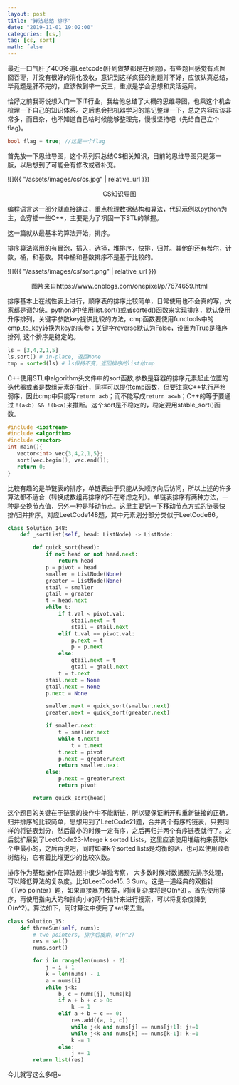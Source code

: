 ```yaml
---
layout: post
title: "算法总结-排序"
date: "2019-11-01 19:02:00"
categories: [cs,]
tag: [cs, sort]
math: false
---
```


最近一口气肝了400多道Leetcode(肝到做梦都是在刷题)，有些题目感觉有点囫囵吞枣，并没有很好的消化吸收，意识到这样疯狂的刷题并不好，应该认真总结，毕竟题是肝不完的，应该做到举一反三，重点是学会思想和灵活运用。

恰好之前我哥说想入门一下IT行业，我给他总结了大概的思维导图，也乘这个机会梳理一下自己的知识体系。之后也会把机器学习的笔记整理一下，总之内容应该非常多，而且杂，也不知道自己啥时候能够整理完，慢慢坚持吧（先给自己立个flag)。
```c++
bool flag = true; //这是一个flag
```

首先放一下思维导图，这个系列只总结CS相关知识，目前的思维导图只是第一版，以后想到了可能会有修改或者补充。

![]({{ "/assets/images/cs/cs.jpg" | relative_url }})
<center>CS知识导图</center>

编程语言这一部分就直接跳过，重点梳理数据结构和算法，代码示例以python为主，会穿插一些C++，主要是为了巩固一下STL的掌握。

这一篇就从最基本的算法开始，排序。

排序算法常用的有冒泡，插入，选择，堆排序，快排，归并。其他的还有希尔，计数，桶，和基数。其中桶和基数排序不是基于比较的。

![]({{ "/assets/images/cs/sort.png" | relative_url }})

<center>图片来自https://www.cnblogs.com/onepixel/p/7674659.html</center>

排序基本上在线性表上进行，顺序表的排序比较简单，日常使用也不会真的写，大家都是调包侠。python3中使用list.sort()或者sorted()函数来实现排序，默认使用升序排列，关键字参数key提供比较的方法，cmp函数要使用functools中的cmp_to_key转换为key的实参；关键字reverse默认为False，设置为True是降序排列, 这个排序是稳定的。
```python
ls = [3,4,2,1,5]
ls.sort() # in-place, 返回None
tmp = sorted(ls) # ls保持不变，返回排序的list给tmp
```

C++使用STL中algorithm头文件中的sort函数,参数是容器的排序元素起止位置的迭代器或者是数组元素的指针，同样可以提供cmp函数，但要注意C++执行严格弱序，因此cmp中只能写`return a<b`；而不能写成`return a<=b`；C++的等于要通过 `!(a<b) && !(b<a)`来推断。这个sort是不稳定的，稳定要用stable_sort()函数。
```c++
#include <iostream>
#include <algorithm>
#include <vector>
int main(){
   vector<int> vec{3,4,2,1,5};
   sort(vec.begin(), vec.end());
   return 0;
}
```

比较有趣的是单链表的排序，单链表由于只能从头顺序向后访问，所以上述的许多算法都不适合（转换成数组再排序的不在考虑之列）。单链表排序有两种方法，一种是交换节点值，另外一种是移动节点。这里主要记一下移动节点方式的链表快排/归并排序。对应LeetCode148题，其中元素划分部分类似于LeetCode86。
```python
class Solution_148:
    def _sortList(self, head: ListNode) -> ListNode:

        def quick_sort(head):
            if not head or not head.next:
                return head
            p = pivot = head
            smaller = ListNode(None)
            greater = ListNode(None)
            stail = smaller
            gtail = greater
            t = head.next
            while t:
                if t.val < pivot.val:
                    stail.next = t
                    stail = stail.next
                elif t.val == pivot.val:
                    p.next = t
                    p = p.next
                else:
                    gtail.next = t
                    gtail = gtail.next
                t = t.next
            stail.next = None
            gtail.next = None
            p.next = None

            smaller.next = quick_sort(smaller.next)
            greater.next = quick_sort(greater.next)

            if smaller.next:
                t = smaller.next
                while t.next:
                    t = t.next
                t.next = pivot
                p.next = greater.next
                return smaller.next
            else:
                p.next = greater.next
                return pivot

        return quick_sort(head)
```


这个题目的关键在于链表的操作中不能断链，所以要保证断开和重新链接的正确，归并排序的比较简单，思想用到了LeetCode21题，合并两个有序的链表，只要同样的将链表划分，然后最小的时候一定有序，之后再归并两个有序链表就行了。之后就扩展到了LeetCode23-Merge k sorted Lists，这里应该使用堆结构来获取k个中最小的，之后再说吧，同时如果k个sorted lists是均衡的话，也可以使用败者树结构，它有着比堆更少的比较次数。

排序作为基础操作在算法题中很少单独考察， 大多数时候对数据预先排序处理，可以降低算法的复杂度。比如LeetCode15. 3 Sum。这是一道经典的双指针（Two pointer）题，如果直接暴力枚举，时间复杂度将是O(n^3) 。首先使用排序，再使用指向大的和指向小的两个指针来进行搜索，可以将复杂度降到O(n^2)。算法如下，同时算法中使用了set来去重。

```python
class Solution_15:
    def threeSum(self, nums):
        # two pointers, 排序后搜索，O(n^2)
        res = set()
        nums.sort()

        for i in range(len(nums) - 2):
            j = i + 1
            k = len(nums) - 1
            a = nums[i]
            while j<k:
                b, c = nums[j], nums[k]
                if a + b + c > 0:
                    k -= 1
                elif a + b + c == 0:
                    res.add((a, b, c))
                    while j<k and nums[j] == nums[j+1]: j+=1
                    while j<k and nums[k] == nums[k-1]: k-=1
                    k -= 1
                else:
                    j += 1
        return list(res)
```

今儿就写这么多吧~